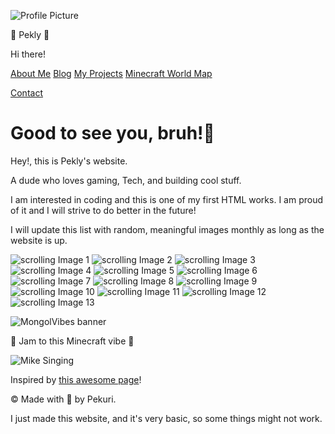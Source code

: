 ![Profile Picture](https://pekly.neocities.org/profileimage.jpg)

🌟 Pekly 🌟

Hi there!

[About Me](/about-me) [Blog](/blog) [My Projects](/projects) [Minecraft World Map](/world-map)

[Contact](mailto:oodhuu57@gmail.com)

Good to see you, bruh!🧱
========================

Hey!, this is Pekly's website.

A dude who loves gaming, Tech, and building cool stuff.

I am interested in coding and this is one of my first HTML works. I am proud of it and I will strive to do better in the future!

I will update this list with random, meaningful images monthly as long as the website is up.

![scrolling Image 1](/130club.jpg) ![scrolling Image 2](/I<3Minecraft.jpg) ![scrolling Image 3](/Nooosayori.jpg) ![scrolling Image 4](/minecraft1.21visual.jpg) ![scrolling Image 5](/weall<3miku.png) ![scrolling Image 6](/yougottaproblem.jpg) ![scrolling Image 7](/Poorpekly.jpg) ![scrolling Image 8](/was2024cool.jpg) ![scrolling Image 9](/skillissue.jpg) ![scrolling Image 10](/letsnerfchamber.jpg) ![scrolling Image 11](/deletedvalorantfeelinggood.jpg) ![scrolling Image 12](/pleasesnowpls.gif) ![scrolling Image 13](/placeholder.jpg) 

![MongolVibes banner](/myserver.jpg)

🎵 Jam to this Minecraft vibe 🎵

![Mike Singing](https://0oxo0.neocities.org/mmd.gif)

Inspired by [this awesome page](https://0oxo0.neocities.org)!

© Made with 💙 by Pekuri.

I just made this website, and it's very basic, so some things might not work.
